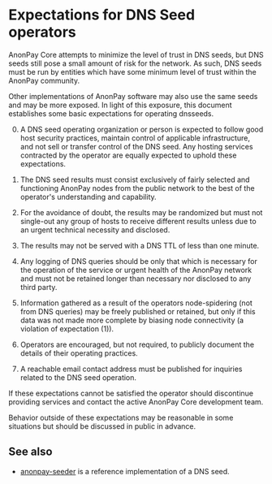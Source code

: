 Expectations for DNS Seed operators
====================================

AnonPay Core attempts to minimize the level of trust in DNS seeds,
but DNS seeds still pose a small amount of risk for the network.
As such, DNS seeds must be run by entities which have some minimum
level of trust within the AnonPay community.

Other implementations of AnonPay software may also use the same
seeds and may be more exposed. In light of this exposure, this
document establishes some basic expectations for operating dnsseeds.

0. A DNS seed operating organization or person is expected to follow good
host security practices, maintain control of applicable infrastructure,
and not sell or transfer control of the DNS seed. Any hosting services
contracted by the operator are equally expected to uphold these expectations.

1. The DNS seed results must consist exclusively of fairly selected and
functioning AnonPay nodes from the public network to the best of the
operator's understanding and capability.

2. For the avoidance of doubt, the results may be randomized but must not
single-out any group of hosts to receive different results unless due to an
urgent technical necessity and disclosed.

3. The results may not be served with a DNS TTL of less than one minute.

4. Any logging of DNS queries should be only that which is necessary
for the operation of the service or urgent health of the AnonPay
network and must not be retained longer than necessary nor disclosed
to any third party.

5. Information gathered as a result of the operators node-spidering
(not from DNS queries) may be freely published or retained, but only
if this data was not made more complete by biasing node connectivity
(a violation of expectation (1)).

6. Operators are encouraged, but not required, to publicly document the
details of their operating practices.

7. A reachable email contact address must be published for inquiries
related to the DNS seed operation.

If these expectations cannot be satisfied the operator should
discontinue providing services and contact the active AnonPay
Core development team.

Behavior outside of these expectations may be reasonable in some
situations but should be discussed in public in advance.

See also
----------
- [anonpay-seeder](https://github.com/nightlyanonpay/anonpay-seeder) is a reference implementation of a DNS seed.
